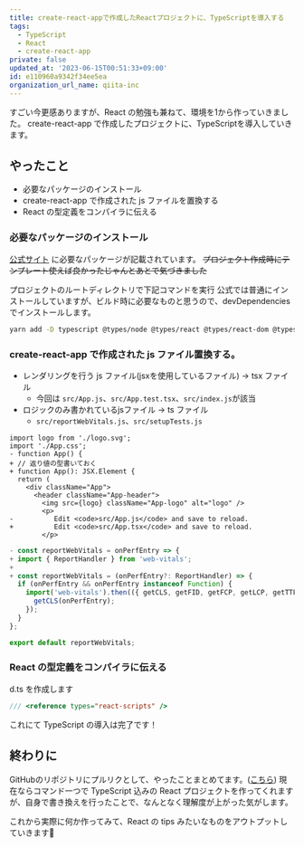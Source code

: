 ```yaml
---
title: create-react-appで作成したReactプロジェクトに、TypeScriptを導入する
tags:
  - TypeScript
  - React
  - create-react-app
private: false
updated_at: '2023-06-15T00:51:33+09:00'
id: e110960a9342f34ee5ea
organization_url_name: qiita-inc
---
```

すごい今更感ありますが、React の勉強も兼ねて、環境を1から作っていきました。
create-react-app で作成したプロジェクトに、TypeScriptを導入していきます。

## やったこと

- 必要なパッケージのインストール
- create-react-app で作成された js ファイルを置換する
- React の型定義をコンパイラに伝える

### 必要なパッケージのインストール

[公式サイト](https://create-react-app.dev/docs/adding-typescript/) に必要なパッケージが記載されています。
~~プロジェクト作成時にテンプレート使えば良かったじゃんとあとで気づきました~~

プロジェクトのルートディレクトリで下記コマンドを実行
公式では普通にインストールしていますが、ビルド時に必要なものと思うので、devDependencies でインストールします。

```bash
yarn add -D typescript @types/node @types/react @types/react-dom @types/jest
```

### create-react-app で作成された js ファイル置換する。

- レンダリングを行う js ファイル(jsxを使用しているファイル) -> tsx ファイル
  - 今回は `src/App.js`、`src/App.test.tsx`、`src/index.js`が該当
- ロジックのみ書かれているjsファイル -> ts ファイル
  - `src/reportWebVitals.js`、`src/setupTests.js`

```diff:src/App.tsx
import logo from './logo.svg';
import './App.css';
- function App() {
+ // 返り値の型書いておく
+ function App(): JSX.Element {
  return (
    <div className="App">
      <header className="App-header">
        <img src={logo} className="App-logo" alt="logo" />
        <p>
-          Edit <code>src/App.js</code> and save to reload.
+          Edit <code>src/App.tsx</code> and save to reload.
        </p>

```

```diff:src/reportWebVitals.ts
- const reportWebVitals = onPerfEntry => {
+ import { ReportHandler } from 'web-vitals';
+
+ const reportWebVitals = (onPerfEntry?: ReportHandler) => {
  if (onPerfEntry && onPerfEntry instanceof Function) {
    import('web-vitals').then(({ getCLS, getFID, getFCP, getLCP, getTTFB }) => {
      getCLS(onPerfEntry);
    });
  }
};

export default reportWebVitals;
```

### React の型定義をコンパイラに伝える

d.ts を作成します

```ts:src/react-app-env.d.ts
/// <reference types="react-scripts" />
```

これにて TypeScript の導入は完了です！

## 終わりに

GitHubのリポジトリにプルリクとして、やったことまとめてます。([こちら](https://github.com/fussy113/react-tutorial/pull/2))
現在ならコマンド一つで TypeScript 込みの React プロジェクトを作ってくれますが、自身で書き換えを行ったことで、なんとなく理解度が上がった気がします。

これから実際に何か作ってみて、React の tips みたいなものをアウトプットしていきます:muscle:

